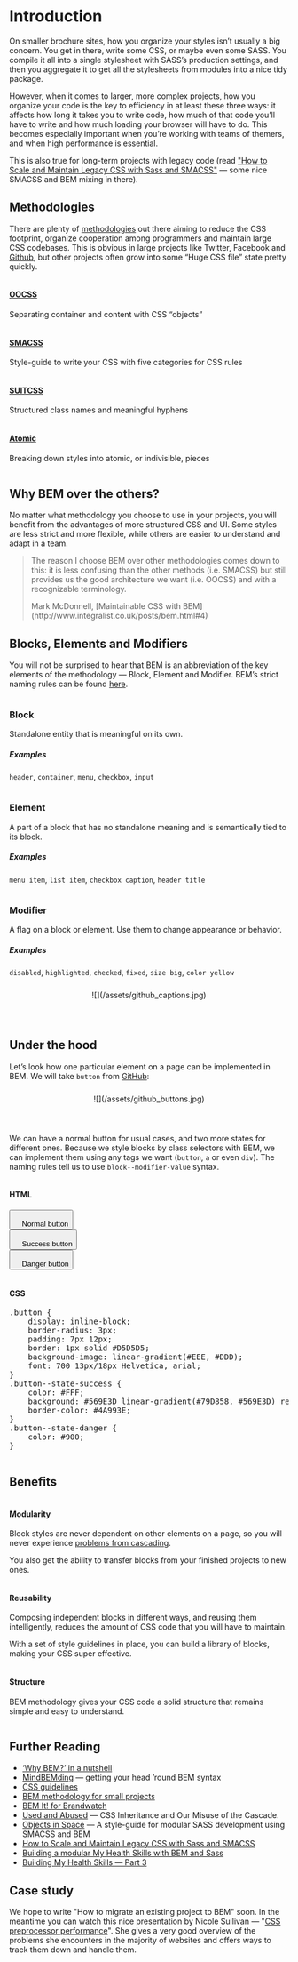 <div class="container introduction">

# Introduction

On smaller brochure sites, how you organize your styles isn’t usually a big concern. You get in there, write some CSS, or maybe even some SASS. You compile it all into a single stylesheet with SASS’s production settings, and then you aggregate it to get all the stylesheets from modules into a nice tidy package.

However, when it comes to larger, more complex projects, how you organize your code is the key to efficiency in at least these three ways: it affects how long it takes you to write code, how much of that code you’ll have to write and how much loading your browser will have to do. This becomes especially important when you’re working with teams of themers, and when high performance is essential.

This is also true for long-term projects with legacy code (read ["How to Scale and Maintain Legacy CSS with Sass and SMACSS"](http://webuild.envato.com/blog/how-to-scale-and-maintain-legacy-css-with-sass-and-smacss/) — some nice SMACSS and BEM mixing in there).

## Methodologies

There are plenty of [methodologies](https://github.com/ikkou/awesome-css#architecture) out there aiming to reduce the CSS footprint, organize cooperation among programmers and maintain large CSS codebases. This is obvious in large projects like Twitter, Facebook and [Github](http://markdotto.com/2014/07/23/githubs-css/#two-bundles), but other projects often grow into some “Huge CSS file” state pretty quickly.

<div class="row">

<div class="column">

<div class="introduction__cell">

#### [OOCSS](//oocss.org/)

Separating container and content with CSS “objects”</div>

</div>

<div class="column">

<div class="introduction__cell">

#### [SMACSS](//smacss.com/)

Style-guide to write your CSS with five categories for CSS rules</div>

</div>

<div class="column">

<div class="introduction__cell">

#### [SUITCSS](//suitcss.github.io/)

Structured class names and meaningful hyphens</div>

</div>

<div class="column">

<div class="introduction__cell">

#### [Atomic](//github.com/nemophrost/atomic-css)

Breaking down styles into atomic, or indivisible, pieces</div>

</div>

</div>

## Why BEM over the others?

No matter what methodology you choose to use in your projects, you will benefit from the advantages of more structured CSS and UI. Some styles are less strict and more flexible, while others are easier to understand and adapt in a team.

> The reason I choose BEM over other methodologies comes down to this: it is less confusing than the other methods (i.e. SMACSS) but still provides us the good architecture we want (i.e. OOCSS) and with a recognizable terminology.
> 
> <footer>Mark McDonnell, [Maintainable CSS with BEM](http://www.integralist.co.uk/posts/bem.html#4)</footer>

## Blocks, Elements and Modifiers

You will not be surprised to hear that BEM is an abbreviation of the key elements of the methodology — Block, Element and Modifier. BEM’s strict naming rules can be found [here](/naming/).

<div class="row">

<div class="column">

<div class="introduction__cell introduction__cell--block">

### Block

Standalone entity that is meaningful on its own.

##### Examples

`header`, `container`, `menu`, `checkbox`, `input`</div>

</div>

<div class="column">

<div class="introduction__cell introduction__cell--element">

### Element

A part of a block that has no standalone meaning and is semantically tied to its block.

##### Examples

`menu item`, `list item`, `checkbox caption`, `header title`</div>

</div>

<div class="column">

<div class="introduction__cell introduction__cell--modifier">

### Modifier

A flag on a block or element. Use them to change appearance or behavior.

##### Examples

`disabled`, `highlighted`, `checked`, `fixed`, `size big`, `color yellow`</div>

</div>

</div>

<div style="text-align: center; padding-top: 10px; padding-bottom: 40px;">![](/assets/github_captions.jpg)</div>

## Under the hood

Let’s look how one particular element on a page can be implemented in BEM. We will take `button` from [GitHub](http://primercss.io/buttons/):

<div style="text-align: center; padding-top: 10px; padding-bottom: 40px;">![](/assets/github_buttons.jpg)</div>

We can have a normal button for usual cases, and two more states for different ones. Because we style blocks by class selectors with BEM, we can implement them using any tags we want (`button`, `a` or even `div`). The naming rules tell us to use `block--modifier-value` syntax.

<div class="row">

<div class="column">

<div class="introduction__cell">

#### HTML

<pre><button class="button">
	Normal button
</button>
<button class="button button--state-success">
	Success button
</button>
<button class="button button--state-danger">
	Danger button
</button></pre>

</div>

</div>

<div class="column">

<div class="introduction__cell">

#### CSS

<pre>.button {
	display: inline-block;
	border-radius: 3px;
	padding: 7px 12px;
	border: 1px solid #D5D5D5;
	background-image: linear-gradient(#EEE, #DDD);
	font: 700 13px/18px Helvetica, arial;
}
.button--state-success {
	color: #FFF;
	background: #569E3D linear-gradient(#79D858, #569E3D) repeat-x;
	border-color: #4A993E;
}
.button--state-danger {
	color: #900;
}</pre>

</div>

</div>

</div>

## Benefits

<div class="row">

<div class="column">

<div class="introduction__cell">

#### Modularity

Block styles are never dependent on other elements on a page, so you will never experience [problems from cascading](http://www.phase2technology.com/blog/used-and-abused-css-inheritance-and-our-misuse-of-the-cascade/).

You also get the ability to transfer blocks from your finished projects to new ones.

</div>

</div>

<div class="column">

<div class="introduction__cell">

#### Reusability

Composing independent blocks in different ways, and reusing them intelligently, reduces the amount of CSS code that you will have to maintain.

With a set of style guidelines in place, you can build a library of blocks, making your CSS super effective.

</div>

</div>

<div class="column">

<div class="introduction__cell">

#### Structure

BEM methodology gives your CSS code a solid structure that remains simple and easy to understand.

</div>

</div>

</div>

## Further Reading

*   [‘Why BEM?’ in a nutshell](http://blog.decaf.de/2015/06/24/why-bem-in-a-nutshell/)
*   [MindBEMding](http://csswizardry.com/2013/01/mindbemding-getting-your-head-round-bem-syntax/) — getting your head ’round BEM syntax
*   [CSS guidelines](http://cssguidelin.es/#bem-like-naming)
*   [BEM methodology for small projects](http://www.smashingmagazine.com/2014/07/17/bem-methodology-for-small-projects/)
*   [BEM It! for Brandwatch](http://www.slideshare.net/MaxShirshin/bem-it-for-brandwatch)
*   [Used and Abused](http://www.phase2technology.com/blog/used-and-abused-css-inheritance-and-our-misuse-of-the-cascade/) — CSS Inheritance and Our Misuse of the Cascade.
*   [Objects in Space](https://medium.com/objects-in-space/objects-in-space-f6f404727) — A style-guide for modular SASS development using SMACSS and BEM
*   [How to Scale and Maintain Legacy CSS with Sass and SMACSS](http://webuild.envato.com/blog/how-to-scale-and-maintain-legacy-css-with-sass-and-smacss/)
*   [Building a modular My Health Skills with BEM and Sass](http://www.bluegg.co.uk/building-my-health-skills-part-3/)
*   [Building My Health Skills — Part 3](http://www.bluegg.co.uk/building-my-health-skills-part-3/)

## Case study

We hope to write "How to migrate an existing project to BEM" soon. In the meantime you can watch this nice presentation by Nicole Sullivan — "[CSS preprocessor performance](http://www.youtube.com/watch?v=0NDyopLKE1w)". She gives a very good overview of the problems she encounters in the majority of websites and offers ways to track them down and handle them.

</div>